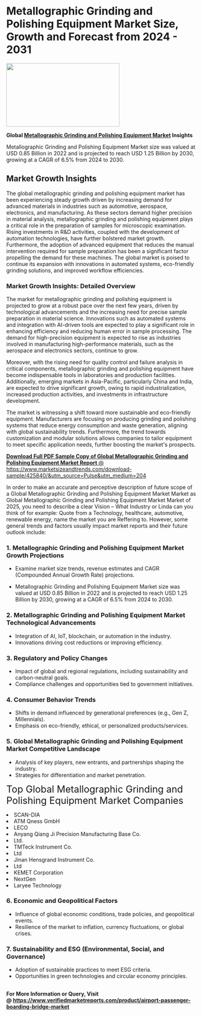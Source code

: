 <H1>Metallographic Grinding and Polishing Equipment Market Size, Growth and Forecast from 2024 - 2031</H1><img class="aligncenter size-medium wp-image-584254" src="https://thirdeyenews.in/wp-content/uploads/2024/09/Global-Market-Research-300x168.jpeg" alt="" width="300" height="168" /><p><strong>Global&nbsp;<a href="https://www.marketsizeandtrends.com/download-sample/425840/&amp;utm_source=Pulse&amp;utm_medium=204">Metallographic Grinding and Polishing Equipment Market</a> Insights</strong></p><p>Metallographic Grinding and Polishing Equipment Market size was valued at USD 0.85 Billion in 2022 and is projected to reach USD 1.25 Billion by 2030, growing at a CAGR of 6.5% from 2024 to 2030.</p><p><h2>Market Growth Insights</h2> <p>The global metallographic grinding and polishing equipment market has been experiencing steady growth driven by increasing demand for advanced materials in industries such as automotive, aerospace, electronics, and manufacturing. As these sectors demand higher precision in material analysis, metallographic grinding and polishing equipment plays a critical role in the preparation of samples for microscopic examination. Rising investments in R&D activities, coupled with the development of automation technologies, have further bolstered market growth. Furthermore, the adoption of advanced equipment that reduces the manual intervention required for sample preparation has been a significant factor propelling the demand for these machines. The global market is poised to continue its expansion with innovations in automated systems, eco-friendly grinding solutions, and improved workflow efficiencies.</p> <p><a href="#sample-link"></a></p> <h3>Market Growth Insights: Detailed Overview</h3> <p>The market for metallographic grinding and polishing equipment is projected to grow at a robust pace over the next few years, driven by technological advancements and the increasing need for precise sample preparation in material science. Innovations such as automated systems and integration with AI-driven tools are expected to play a significant role in enhancing efficiency and reducing human error in sample processing. The demand for high-precision equipment is expected to rise as industries involved in manufacturing high-performance materials, such as the aerospace and electronics sectors, continue to grow.</p> <p>Moreover, with the rising need for quality control and failure analysis in critical components, metallographic grinding and polishing equipment have become indispensable tools in laboratories and production facilities. Additionally, emerging markets in Asia-Pacific, particularly China and India, are expected to drive significant growth, owing to rapid industrialization, increased production activities, and investments in infrastructure development.</p> <p>The market is witnessing a shift toward more sustainable and eco-friendly equipment. Manufacturers are focusing on producing grinding and polishing systems that reduce energy consumption and waste generation, aligning with global sustainability trends. Furthermore, the trend towards customization and modular solutions allows companies to tailor equipment to meet specific application needs, further boosting the market's prospects.</p> <p><a href="#more-info-link"></p><p><span class=""><strong>Download Full PDF Sample Copy of Global Metallographic Grinding and Polishing Equipment Market Report</strong> @ <a href="https://www.marketsizeandtrends.com/download-sample/425840/&amp;utm_source=Pulse&amp;utm_medium=204" target="_blank">https://www.marketsizeandtrends.com/download-sample/425840/&amp;utm_source=Pulse&amp;utm_medium=204</a></span></p><p>In order to make an accurate and perceptive description of future scope of a Global&nbsp;Metallographic Grinding and Polishing Equipment Market Market as Global&nbsp;Metallographic Grinding and Polishing Equipment Market Market of 2025, you need to describe a clear Vision &ndash; What Industry or Linda can you think of for example: Quote from a Technology, healthcare, automotive, renewable energy, name the market you are Reffering to. However, some general trends and factors usually impact market reports and their future outlook include:</p><h3>1.&nbsp;<strong>Metallographic Grinding and Polishing Equipment Market Growth Projections</strong></h3><ul><li>Examine market size trends, revenue estimates and CAGR (Compounded Annual Growth Rate) projections.</li><li><p>Metallographic Grinding and Polishing Equipment Market size was valued at USD 0.85 Billion in 2022 and is projected to reach USD 1.25 Billion by 2030, growing at a CAGR of 6.5% from 2024 to 2030.</p></li></ul><h3>2.&nbsp;<strong>Metallographic Grinding and Polishing Equipment Market Technological Advancements</strong></h3><ul><li>Integration of AI, IoT, blockchain, or automation in the industry.</li><li>Innovations driving cost reductions or improving efficiency.</li></ul><h3>3.&nbsp;<strong>Regulatory and Policy Changes</strong></h3><ul><li>Impact of global and regional regulations, including sustainability and carbon-neutral goals.</li><li>Compliance challenges and opportunities tied to government initiatives.</li></ul><h3>4.&nbsp;<strong>Consumer Behavior Trends</strong></h3><ul><li>Shifts in demand influenced by generational preferences (e.g., Gen Z, Millennials).</li><li>Emphasis on eco-friendly, ethical, or personalized products/services.</li></ul><h3>5.&nbsp;<strong>Global Metallographic Grinding and Polishing Equipment Market Competitive Landscape</strong></h3><ul><li>Analysis of key players, new entrants, and partnerships shaping the industry.</li><li>Strategies for differentiation and market penetration.</li></ul><p data-pm-slice="1 1 []"><span style="color: inherit; font-family: inherit; font-size: 25px;">Top Global Metallographic Grinding and Polishing Equipment Market Companies</span></p><div class="" data-test-id=""><p><li>SCAN-DIA</li><li> ATM Qness GmbH</li><li> LECO</li><li> Anyang Qiang Ji Precision Manufacturing Base Co.</li><li>Ltd.</li><li> TMTeck Instrument Co.</li><li> Ltd</li><li> Jinan Hensgrand Instrument Co.</li><li> Ltd</li><li> KEMET Corporation</li><li> NextGen</li><li> Laryee Technology</li></p></div><h3>6.&nbsp;<strong>Economic and Geopolitical Factors</strong></h3><ul><li>Influence of global economic conditions, trade policies, and geopolitical events.</li><li>Resilience of the market to inflation, currency fluctuations, or global crises.</li></ul><h3>7.&nbsp;<strong>Sustainability and ESG (Environmental, Social, and Governance)</strong></h3><ul><li>Adoption of sustainable practices to meet ESG criteria.</li><li>Opportunities in green technologies and circular economy principles.</li></ul><h2><strong style="font-size: 14px;">For More Information or Query, Visit @&nbsp;</strong><a style="background-color: #ffffff; font-size: 14px;" href="https://www.marketsizeandtrends.com/report/metallographic-grinding-and-polishing-equipment-market/" target="_blank">https://www.verifiedmarketreports.com/product/airport-passenger-boarding-bridge-market</a></h2>
